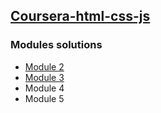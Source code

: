 ## [Coursera-html-css-js ](https://github.com/skysoarlab/coursera-html-css-js)



### Modules solutions

- [Module 2](https://github.com/skysoarlab/coursera-html-css-js/tree/master/module2-solution)
- [Module 3](https://github.com/skysoarlab/coursera-html-css-js/tree/master/module3-solution)
- Module 4
- Module 5



